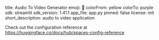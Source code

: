 title: Audio To Video Generator
emoji: 🐨
colorFrom: yellow
colorTo: purple
sdk: streamlit
sdk_version: 1.41.1
app_file: app.py
pinned: false
license: mit
short_description: audio to video application

Check out the configuration reference at https://huggingface.co/docs/hub/spaces-config-reference
